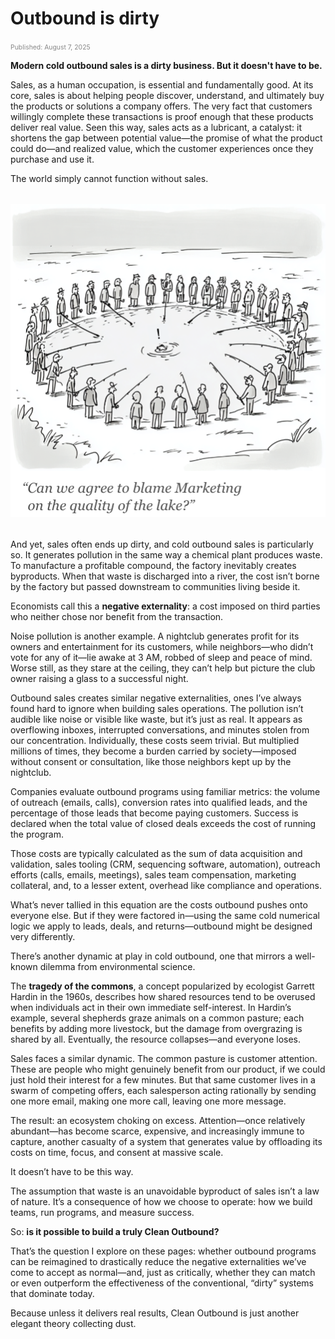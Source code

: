 # Outbound is dirty

<span style="font-size: 0.65rem; color: #888;">Published: August 7, 2025</span>

<!--
---
title: "Outbound is dirty"
description: "Cold outbound sales creates value—but also invisible costs. This essay explores the externalities, moral tradeoffs, and systemic challenges baked into outbound, and asks whether it can be redesigned from first principles."
date: 2025-08-07
tags: [sales, ethics, outbound, externalities, attention, systems]
---
-->

**Modern cold outbound sales is a dirty business. But it doesn't have to be.**

Sales, as a human occupation, is essential and fundamentally good. At its core, sales is about helping people discover, understand, and ultimately buy the products or solutions a company offers. The very fact that customers willingly complete these transactions is proof enough that these products deliver real value. Seen this way, sales acts as a lubricant, a catalyst: it shortens the gap between potential value—the promise of what the product could do—and realized value, which the customer experiences once they purchase and use it.

The world simply cannot function without sales.

<div style="text-align: center; margin: 2rem 0;">
  <img src="../../assets/tragedy_of_the_commons.png" alt="Cartoon illustrating the tragedy of the commons in outbound sales" style="max-width: 100%; height: auto;">
</div>

And yet, sales often ends up dirty, and cold outbound sales is particularly so. It generates pollution in the same way a chemical plant produces waste. To manufacture a profitable compound, the factory inevitably creates byproducts. When that waste is discharged into a river, the cost isn’t borne by the factory but passed downstream to communities living beside it.

Economists call this a **negative externality**: a cost imposed on third parties who neither chose nor benefit from the transaction.

Noise pollution is another example. A nightclub generates profit for its owners and entertainment for its customers, while neighbors—who didn’t vote for any of it—lie awake at 3 AM, robbed of sleep and peace of mind. Worse still, as they stare at the ceiling, they can’t help but picture the club owner raising a glass to a successful night.

Outbound sales creates similar negative externalities, ones I’ve always found hard to ignore when building sales operations. The pollution isn’t audible like noise or visible like waste, but it’s just as real. It appears as overflowing inboxes, interrupted conversations, and minutes stolen from our concentration. Individually, these costs seem trivial. But multiplied millions of times, they become a burden carried by society—imposed without consent or consultation, like those neighbors kept up by the nightclub.

Companies evaluate outbound programs using familiar metrics: the volume of outreach (emails, calls), conversion rates into qualified leads, and the percentage of those leads that become paying customers. Success is declared when the total value of closed deals exceeds the cost of running the program.

Those costs are typically calculated as the sum of data acquisition and validation, sales tooling (CRM, sequencing software, automation), outreach efforts (calls, emails, meetings), sales team compensation, marketing collateral, and, to a lesser extent, overhead like compliance and operations.

What’s never tallied in this equation are the costs outbound pushes onto everyone else. But if they were factored in—using the same cold numerical logic we apply to leads, deals, and returns—outbound might be designed very differently.

There’s another dynamic at play in cold outbound, one that mirrors a well-known dilemma from environmental science.

The **tragedy of the commons**, a concept popularized by ecologist Garrett Hardin in the 1960s, describes how shared resources tend to be overused when individuals act in their own immediate self-interest. In Hardin’s example, several shepherds graze animals on a common pasture; each benefits by adding more livestock, but the damage from overgrazing is shared by all. Eventually, the resource collapses—and everyone loses.

Sales faces a similar dynamic. The common pasture is customer attention. These are people who might genuinely benefit from our product, if we could just hold their interest for a few minutes. But that same customer lives in a swarm of competing offers, each salesperson acting rationally by sending one more email, making one more call, leaving one more message.

The result: an ecosystem choking on excess. Attention—once relatively abundant—has become scarce, expensive, and increasingly immune to capture, another casualty of a system that generates value by offloading its costs on time, focus, and consent at massive scale.

It doesn’t have to be this way.

The assumption that waste is an unavoidable byproduct of sales isn’t a law of nature. It’s a consequence of how we choose to operate: how we build teams, run programs, and measure success.

So: **is it possible to build a truly Clean Outbound?**

That’s the question I explore on these pages: whether outbound programs can be reimagined to drastically reduce the negative externalities we’ve come to accept as normal—and, just as critically, whether they can match or even outperform the effectiveness of the conventional, “dirty” systems that dominate today.

Because unless it delivers real results, Clean Outbound is just another elegant theory collecting dust.
